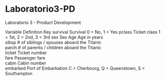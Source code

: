# Laboratorio3-PD
Laboratorio 3 - Product Development

Variable	Definition	        Key
survival	Survival	        0 = No, 1 = Yes
pclass	    Ticket class	    1 = 1st, 2 = 2nd, 3 = 3rd
sex	        Sex	
Age	        Age in years	
sibsp	    # of siblings / spouses aboard the Titanic	
parch	    # of parents / children aboard the Titanic	
ticket	    Ticket number	
fare	    Passenger fare	
cabin	    Cabin number	
embarked	Port of Embarkation	C = Cherbourg, Q = Queenstown, S = Southampton
